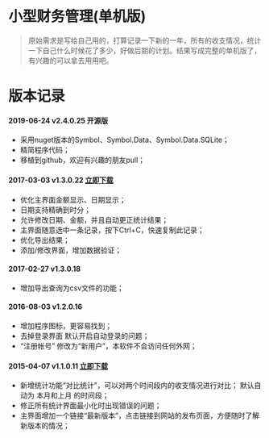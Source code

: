 # 小型财务管理(单机版)
> 原始需求是写给自己用的，打算记录一下新的一年，所有的收支情况，统计一下自己什么时候花了多少，好做后期的计划。结果写成完整的单机版了，有兴趣的可以拿去用用吧。

# 版本记录
#### 2019-06-24 v2.4.0.25 开源版
* 采用nuget版本的Symbol、Symbol.Data、Symbol.Data.SQLite；
* 精简程序代码；
* 移植到github，欢迎有兴趣的朋友pull；

#### 2017-03-03 v1.3.0.22    [立即下载](https://www.afuhao.com/resources/user/2/upload/file/2017-03-03/FundsManager.Standalone-v1.3.0.22-20170303-133615374900342.zip)
* 优化主界面金额显示、日期显示；
* 日期支持精确到时分；
* 允许修改日期、金额，并且自动更正统计结果；
* 主界面随意选中一条记录，按下Ctrl+C，快速复制此记录；
* 优化导出结果；
* 添加/修改界面，增加数据验证；

#### 2017-02-27 v1.3.0.18
* 增加导出查询为csv文件的功能；

#### 2016-08-03 v1.2.0.16
* 增加程序图标，更容易找到；
* 去掉登录界面 默认开启自动登录的问题；
* “注册帐号” 修改为“新用户”，本软件不会访问任何外网； 

#### 2015-04-07 v1.1.0.11    [立即下载](https://www.afuhao.com/resources/user/2/upload/file/FundsManager.Standalone-20150407-1624.7z)
* 新增统计功能“对比统计”，可以对两个时间段内的收支情况进行对比；
默认自动为 本月和上月 的时间段；
* 修正所有统计界面最小化时出现错误的问题；
* 主界面增加一个链接“最新版本”，点击链接到网站的发布页面，方便随时了解新版本的情况；